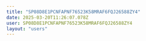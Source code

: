 ```yaml
---
title: "SP08D8E1PCNFAPNF76523K58MRAF6FQJ26588ZY4"
date: 2025-03-20T11:26:07.078Z
user: SP08D8E1PCNFAPNF76523K58MRAF6FQJ26588ZY4
layout: "users"
---
```

    